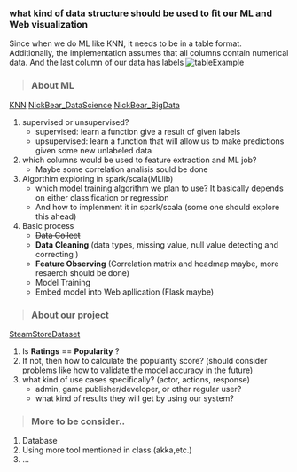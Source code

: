 ### what kind of data structure should be used to fit our ML and Web visualization
Since when we do ML like KNN, it needs to be in a table format. 
Additionally, the implementation assumes that all columns contain numerical data. And the last column of our data has labels
![tableExample](/Users/mineryang/Desktop/table.png)

> ### About ML
[KNN](https://towardsdatascience.com/machine-learning-basics-with-the-k-nearest-neighbors-algorithm-6a6e71d01761)
[NickBear_DataScience](https://github.com/nikbearbrown/INFO_6105)
[NickBear_BigData](https://github.com/nikbearbrown/CSYE_7245)
1. supervised or unsupervised?
    - supervised: learn a function give a result of given labels
    - upsupervised: learn a function that will allow us to make predictions given some new unlabeled data
2. which columns would be used to feature extraction and ML job?
    - Maybe some correlation analisis sould be done
3. Algorthim exploring in spark/scala(MLlib)
    - which model training algorithm we plan to use? It basically depends on either classification or regression 
    - And how to implenment it in spark/scala (some one should explore this ahead)
4. Basic process
    - ~~Data Collect~~
    - **Data Cleaning** (data types, missing value, null value detecting and correcting )
    - **Feature Observing** (Correlation matrix and headmap maybe, more resaerch should be done) 
    - Model Training
    - Embed model into Web apllication (Flask maybe)

> ### About our project
[SteamStoreDataset](https://www.kaggle.com/nikdavis/steam-store-games#steam.csv)
1. Is **Ratings** == **Popularity** ?
2. If not, then how to calculate the popularity score? (should consider problems like how to validate the model accuracy in the future)
3. what kind of use cases specifically? (actor, actions, response)
    - admin, game publisher/developer, or other regular user?
    - what kind of results they will get by using our system?

> ### More to be consider..
1. Database
2. Using more tool mentioned in class (akka,etc.) 
3. ...
